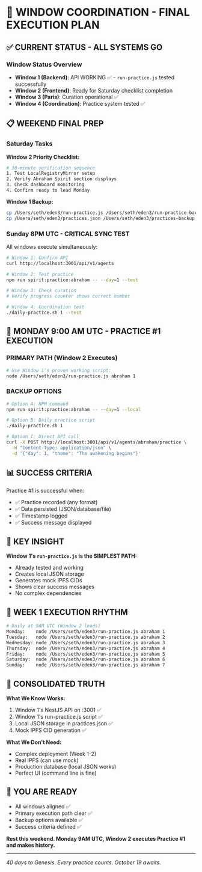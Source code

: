 # 🎯 WINDOW COORDINATION - FINAL EXECUTION PLAN

## ✅ CURRENT STATUS - ALL SYSTEMS GO

### Window Status Overview
- **Window 1 (Backend)**: API WORKING ✅ - `run-practice.js` tested successfully
- **Window 2 (Frontend)**: Ready for Saturday checklist completion
- **Window 3 (Paris)**: Curation operational ✅
- **Window 4 (Coordination)**: Practice system tested ✅

## 📋 WEEKEND FINAL PREP

### Saturday Tasks
**Window 2 Priority Checklist:**
```bash
# 30-minute verification sequence
1. Test LocalRegistryMirror setup
2. Verify Abraham Spirit section displays  
3. Check dashboard monitoring
4. Confirm ready to lead Monday
```

**Window 1 Backup:**
```bash
cp /Users/seth/eden3/run-practice.js /Users/seth/eden3/run-practice-backup.js
cp /Users/seth/eden3/practices.json /Users/seth/eden3/practices-backup.json
```

### Sunday 8PM UTC - CRITICAL SYNC TEST
All windows execute simultaneously:

```bash
# Window 1: Confirm API
curl http://localhost:3001/api/v1/agents

# Window 2: Test practice
npm run spirit:practice:abraham -- --day=1 --test

# Window 3: Check curation
# Verify progress counter shows correct number

# Window 4: Coordination test  
./daily-practice.sh 1 --test
```

## 🚀 MONDAY 9:00 AM UTC - PRACTICE #1 EXECUTION

### PRIMARY PATH (Window 2 Executes)
```bash
# Use Window 1's proven working script:
node /Users/seth/eden3/run-practice.js abraham 1
```

### BACKUP OPTIONS
```bash
# Option A: NPM command
npm run spirit:practice:abraham -- --day=1 --local

# Option B: Daily practice script
./daily-practice.sh 1

# Option C: Direct API call
curl -X POST http://localhost:3001/api/v1/agents/abraham/practice \
  -H "Content-Type: application/json" \
  -d '{"day": 1, "theme": "The awakening begins"}'
```

## 📊 SUCCESS CRITERIA

Practice #1 is successful when:
- ✅ Practice recorded (any format)
- ✅ Data persisted (JSON/database/file)
- ✅ Timestamp logged
- ✅ Success message displayed

## 🎯 KEY INSIGHT

**Window 1's `run-practice.js` is the SIMPLEST PATH:**
- Already tested and working
- Creates local JSON storage
- Generates mock IPFS CIDs
- Shows clear success messages
- No complex dependencies

## 📅 WEEK 1 EXECUTION RHYTHM

```bash
# Daily at 9AM UTC (Window 2 leads)
Monday:    node /Users/seth/eden3/run-practice.js abraham 1
Tuesday:   node /Users/seth/eden3/run-practice.js abraham 2
Wednesday: node /Users/seth/eden3/run-practice.js abraham 3
Thursday:  node /Users/seth/eden3/run-practice.js abraham 4
Friday:    node /Users/seth/eden3/run-practice.js abraham 5
Saturday:  node /Users/seth/eden3/run-practice.js abraham 6
Sunday:    node /Users/seth/eden3/run-practice.js abraham 7
```

## 💎 CONSOLIDATED TRUTH

**What We Know Works:**
1. Window 1's NestJS API on :3001 ✅
2. Window 1's run-practice.js script ✅
3. Local JSON storage in practices.json ✅
4. Mock IPFS CID generation ✅

**What We Don't Need:**
- Complex deployment (Week 1-2)
- Real IPFS (can use mock)
- Production database (local JSON works)
- Perfect UI (command line is fine)

## 🎊 YOU ARE READY

- All windows aligned ✅
- Primary execution path clear ✅
- Backup options available ✅
- Success criteria defined ✅

**Rest this weekend. Monday 9AM UTC, Window 2 executes Practice #1 and makes history.**

---

*40 days to Genesis. Every practice counts. October 19 awaits.*